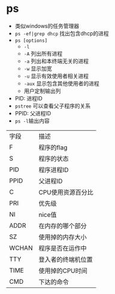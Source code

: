 # ps

- 类似windows的任务管理器
- `ps -ef|grep dhcp` 找出包含dhcp的进程
- `ps [options]`
  - `-l`
  - `-A` 列出所有进程
  - `-a` 列出和本终端无关的进程
  - `-w` 显示加宽
  - `-u` 显示有效使用者相关进程
  - `-aux`  显示包含其他使用者的进程
  - 用户定制输出列
- PID: 进程ID
- `pstree` 可以查看父子程序的关系
- PPID: 父进程ID
- `ps -l`输出内容
<table>
    <tr>
        <td>字段</td>
        <td>描述</td>
    </tr>
    <tr>
        <td>F</td>
        <td>程序的flag</td>
    </tr>
    <tr>
        <td>S</td>
        <td>程序的状态</td>
    </tr>
    <tr>
        <td>PID</td>
        <td>程序进程ID</td>
    </tr>
    <tr>
        <td>PPID</td>
        <td>父进程ID</td>
    </tr>
    <tr>
        <td>C</td>
        <td>CPU使用资源百分比</td>
    </tr>
    <tr>
        <td>PRI</td>
        <td>优先级</td>
    </tr>
    <tr>
        <td>NI</td>
        <td>nice值</td>
    </tr>
    <tr>
        <td>ADDR</td>
        <td>在内存的哪个部分</td>
    </tr>
    <tr>
        <td>SZ</td>
        <td>使用掉的内存大小</td>
    </tr>
    <tr>
        <td>WCHAN</td>
        <td>程序是否在运作中</td>
    </tr>
    <tr>
        <td>TTY</td>
        <td>登入者的终端机位置</td>
    </tr>
    <tr>
        <td>TIME</td>
        <td>使用掉的CPU时间</td>
    </tr>
    <tr>
        <td>CMD</td>
        <td>下达的命令</td>
    </tr>
</table>
